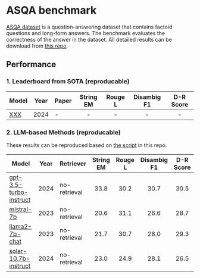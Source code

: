 # ASQA benchmark

[ASQA dataset](https://huggingface.co/datasets/din0s/asqa) is a question-answering dataset that contains factoid questions and long-form answers. The benchmark evaluates the correctness of the answer in the dataset. All detailed results can be download from [this repo](https://huggingface.co/datasets/golaxy/rag-bench/viewer/asqa). 

## Performance

### 1. Leaderboard from SOTA (reproducable)
<table id="sortableTable">
 <thead>
    <tr>
	  <th align="center"> Model </th>
      <th align="center"> Year </th>
      <th align="center"> Paper </th>
      <th align="center">String EM</th>
	  <th align="center">Rouge L</th>
	  <th align="center"> Disambig F1 </th>
	  <th align="center">D-R Score</th>
    </tr>
  </thead>
 <tbody>
 <tr>
  <td><a href="XXX">XXX</a></td>
  <td>2024</td>
  <td> - </td>
  <td align="center"> - </td>
  <td align="center"> - </td>
  <td align="center"> - </td>
  <td align="center"> - </td>
 </tr>

 </tbody>
</table>


### 2. LLM-based Methods (reproducable)

These results can be reproduced based on [the script](./benchmarks/ASQA/run.sh) in this repo.

<table id="sortableTable">
 <thead>
    <tr>
	  <th align="center"> Model </th>
      <th align="center"> Year </th>
      <th align="center"> Retriever </th>
      <th align="center">String EM</th>
	  <th align="center">Rouge L</th>
	  <th align="center"> Disambig F1 </th>
	  <th align="center">D-R Score</th>
    </tr>
  </thead>
 <tbody>
 <tr>
  <td><a href="https://huggingface.co/datasets/golaxy/rag-bench/viewer/asqa/gpt_3.5_turbo_instruct">gpt-3.5-turbo-instruct</a></td>
  <td>2024</td>
  <td>no-retrieval</td>
  <td align="center">33.8</td>
  <td align="center">30.2</td>
  <td align="center">30.7</td>
  <td align="center">30.5</td>
 </tr>
 <tr>
  <td><a href="https://huggingface.co/datasets/golaxy/rag-bench/viewer/asqa/mistral_7b">mistral-7b</a></td>
  <td>2023</td>
  <td>no-retrieval</td>
  <td align="center">20.6</td>
  <td align="center">31.1</td>
  <td align="center">26.6</td>
  <td align="center">28.7</td>
 </tr>
 <tr>
  <td><a href="https://huggingface.co/datasets/golaxy/rag-bench/viewer/asqa/llama2_7b_chat">llama2-7b-chat</a></td>
  <td>2023</td>
  <td>no-retrieval</td>
  <td align="center">21.7</td>
  <td align="center">30.7</td>
  <td align="center">28.0</td>
  <td align="center">29.3</td>
 </tr>
 <tr>
  <td><a href="https://huggingface.co/datasets/golaxy/rag-bench/viewer/asqa/solar_10.7b_instruct">solar-10.7b-instruct</a></td>
  <td>2024</td>
  <td>no-retrieval</td>
  <td align="center">23.0</td>
  <td align="center">24.9</td>
  <td align="center">28.1</td>
  <td align="center">26.5</td>
 </tr>
 </tbody>
</table>
